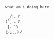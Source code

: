                           what am i doing here
                            
                            ╱|、?
                          (˚ˎ 。7  
                           |、˜〵          
                          じしˍ,)ノ
